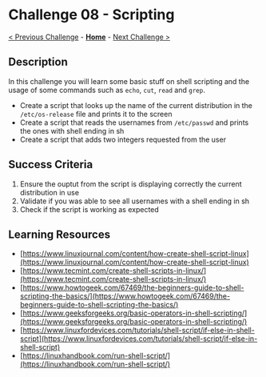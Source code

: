 # Challenge 08 - Scripting

[< Previous Challenge](./Challenge-07.md) - **[Home](../README.md)** - [Next Challenge >](./Challenge-09.md)

## Description

In this challenge you will learn some basic stuff on shell scripting and the usage of some commands such as `echo`, `cut`, `read` and `grep`.

- Create a script that looks up the name of the current distribution in the `/etc/os-release` file and prints it to the screen
- Create a script that reads the usernames from `/etc/passwd` and prints the ones with shell ending in sh
- Create a script that adds two integers requested from the user

## Success Criteria

1. Ensure the ouptut from the script is displaying correctly the current distribution in use
2. Validate if you was able to see all usernames with a shell ending in sh
3. Check if the script is working as expected

## Learning Resources

- [https://www.linuxjournal.com/content/how-create-shell-script-linux](https://www.linuxjournal.com/content/how-create-shell-script-linux)
- [https://www.tecmint.com/create-shell-scripts-in-linux/](https://www.tecmint.com/create-shell-scripts-in-linux/)
- [https://www.howtogeek.com/67469/the-beginners-guide-to-shell-scripting-the-basics/](https://www.howtogeek.com/67469/the-beginners-guide-to-shell-scripting-the-basics/)
- [https://www.geeksforgeeks.org/basic-operators-in-shell-scripting/](https://www.geeksforgeeks.org/basic-operators-in-shell-scripting/)
- [https://www.linuxfordevices.com/tutorials/shell-script/if-else-in-shell-script](https://www.linuxfordevices.com/tutorials/shell-script/if-else-in-shell-script)
- [https://linuxhandbook.com/run-shell-script/](https://linuxhandbook.com/run-shell-script/)
